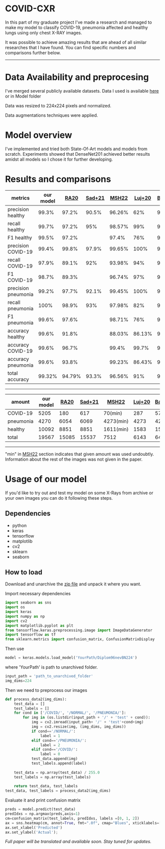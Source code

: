 # **COVID-CXR**
In this part of my graduate project I've made a research and managed to make my model to classify COVID-19, pneumonia affected and healthy lungs using only chest X-RAY images.

It was possible to achieve amazing results that are ahead of all similar researches that I have found. You can find specific numbers and comparisons further below.
_____

# **Data Availability and preprocesing**
I've merged several publicly available datasets.
Data I used is available [here](https://mega.nz/file/ksdhiApA#14L2kG7aI6ep06fJEXVqN7OAQ5DzzOZjSsz_HwlluSc) or in Model folder

Data was resized to 224x224 pixels and normalized. 

Data augmentations techniques were applied.

# **Model overview**

I've implemented and tried both State-Of-Art models and models from scratch. Experiments showed that DenseNet201 achieved better results amidst all models so I chose it for further developing.

# **Results and comparisons**

| metrics             | our model | [RA20](https://doi.org/https://doi.org/10.1016/j.imu.2020.100360)   | [Sad+21](https://www.nature.com/articles/s41598-021-95561-y) | [MSH22](https://doi.org/https://doi.org/10.1016/j.eij.2022.01.002)  | [Luj+20](https://doi.org/10.3390/math8091423) | [Bac+21](https://doi.org/10.1101/2021.07.15.21260605) |
|---------------------|-----------|--------|--------|--------|--------|--------|
| precision healthy   | 99.3%     | 97.2%  | 90.5%  | 96.26% | 62%    | 94%    |
| recall healthy      | 99.7%     | 97.2%  | 95%    | 98.57% | 99%    | 94%    |
| F1 healthy          | 99.5%     | 97.2%  |        | 97.4%  | 76%    | 94%    |
| precision COVID-19  | 99.4%     | 99.8%  | 97.9%  | 99.65% | 100%   | 95%    |
| recall COVID-19     | 97.9%     | 89.1%  | 92%    | 93.98% | 94%    | 98%    |
| F1 COVID-19         | 98.7%     | 89.3%  |        | 96.74% | 97%    | 96%    |
| precision pneumonia | 99.2%     | 97.7%  | 92.1%  | 99.45% | 100%   | 98%    |
| recall pneumonia    | 100%      | 98.9%  | 93%    | 97.98% | 82%    | 98%    |
| F1 pneumonia        | 99.6%     | 97.6%  |        | 98.71% | 76%    | 98%    |
| accuracy  healthy   | 99.6%     | 91.8%  |        | 88.03% | 86.13% | 97.05% |
| accuracy COVID-19   | 99.6%     | 96.7%  |        | 99.4%  | 99.7%  | 99.38% |
| accuracy pneumonia  | 99.6%     | 93.8%  |        | 99.23% | 86.43% | 97.05% |
| total accuracy      | 99.32%    | 94.79% | 93.3%  | 96.56% | 91%    | 96.74  |
___________________
| amount             | our model | [RA20](https://doi.org/https://doi.org/10.1016/j.imu.2020.100360)   | [Sad+21](https://www.nature.com/articles/s41598-021-95561-y) | [MSH22](https://doi.org/https://doi.org/10.1016/j.eij.2022.01.002)  | [Luj+20](https://doi.org/10.3390/math8091423) | [Bac+21](https://doi.org/10.1101/2021.07.15.21260605) |
|-----------|-------|-------|-------|-----------|------|------|
| COVID-19  | 5205  | 180   | 617   | 70(min)   | 287  | 576  |
| pneumonia | 4270  | 6054  | 6069  | 4273(min) | 4273 | 4273 |
| healthy   | 10092 | 8851  | 8851  | 1611(min) | 1583 | 1583 |
| total     | 19567 | 15085 | 15537 | 7512      | 6143 | 6432 |
_______________

"min" in [MSH22](https://doi.org/https://doi.org/10.1016/j.eij.2022.01.002) section indicates that given amount was used undoubtly. Information about the rest of the images was not given in the paper.

# Usage of our model
If you'd like to try out and test my model on some X-Rays from archive or your own images you can do it following these steps.
## Dependencies
+ python 
+ keras
+ tensorflow
+ matplotlib
+ cv2
+ sklearn
+ seaborn
## How to load
Download and unarchive the [zip file](https://mega.nz/file/ksdhiApA#14L2kG7aI6ep06fJEXVqN7OAQ5DzzOZjSsz_HwlluSc) and unpack it where you want.

Import necessary dependencies
```python
import seaborn as sns
import os
import keras
import numpy as np
import cv2
import matplotlib.pyplot as plt
from tensorflow.keras.preprocessing.image import ImageDataGenerator
import tensorflow as tf
from sklearn.metrics import confusion_matrix, ConfusionMatrixDisplay
```

Then use
```python
model = keras.models.load_model('YourPath/Diplom96nevBN224')
```
where 'YourPath' is path to unarchived folder.

```python
input_path = 'path_to_unarchived_folder'
img_dims=224
```

Then we need to preprocess our images

```python
def process_data2(img_dims):
    test_data = []
    test_labels = []
    for cond in ['/COVID/', '/NORMAL/', '/PNEUMONIA/']:
        for img in (os.listdir(input_path + '/' + 'test' + cond)):
            img = cv2.imread(input_path+ '/' + 'test'+cond+img)
            img = cv2.resize(img, (img_dims, img_dims))
            if cond=='/NORMAL/':
                label = 1
            elif cond=='/PNEUMONIA/':
                label = 2
            elif cond=='/COVID/':
                label = 0
            test_data.append(img)
            test_labels.append(label)
        
    test_data = np.array(test_data) / 255.0
    test_labels = np.array(test_labels)
    
    return test_data, test_labels
test_data, test_labels = process_data2(img_dims)
```
Evaluate it and print confusion matrix
```python
preds = model.predict(test_data)
predIdxs = np.argmax(preds,axis=1)
cm=confusion_matrix(test_labels, predIdxs, labels =[0, 1, 2])
ax = sns.heatmap(cm, annot=True, fmt=".0f", cmap="Blues", xticklabels=["NORMAL", "PNEUMONIA", "COVID"], yticklabels=["NORMAL", "PNEUMONIA", "COVID"])
ax.set_xlabel('Predicted')
ax.set_ylabel('Actual');
```



_Full paper will be translated and available soon._
_Stay tuned for updates._
